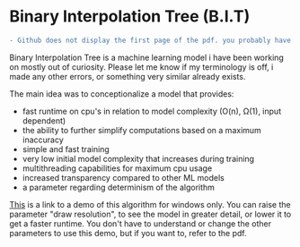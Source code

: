 # Binary Interpolation Tree (B.I.T)

```diff
- Github does not display the first page of the pdf. you probably have to download it, if you want to read it.
```

Binary Interpolation Tree is a machine learning model i have been working on mostly out of curiosity. Please let me know if my terminology is off, i made any other errors, or something very similar already exists. 

The main idea was to conceptionalize a model that provides:

* fast runtime on cpu's in relation to model complexity (O(n), Ω(1), input dependent)
* the ability to further simplify computations based on a maximum inaccuracy
* simple and fast training
* very low initial model complexity that increases during training
* multithreading capabilities for maximum cpu usage
* increased transparency compared to other ML models
* a parameter regarding determinism of the algorithm

[This](https://drive.google.com/file/d/19SjIzYrD3dIlTMvCeS17ep8FtpKrsS5n/view?usp=sharing) is a link to a demo of this algorithm for windows only. You can raise the parameter "draw resolution", to see the model in greater detail, or lower it to get a faster runtime. You don't have to understand or change the other parameters to use this demo, but if you want to, refer to the pdf.
